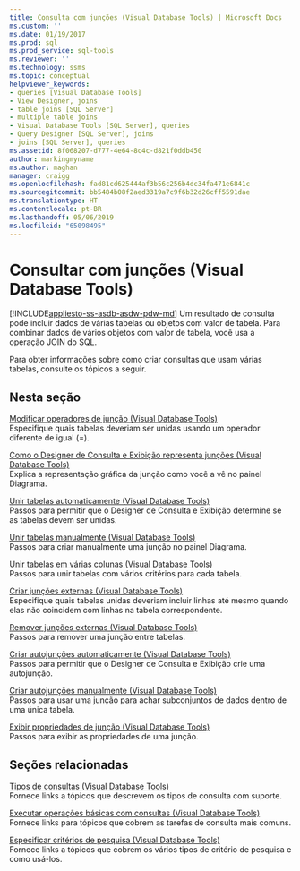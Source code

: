 ```yaml
---
title: Consulta com junções (Visual Database Tools) | Microsoft Docs
ms.custom: ''
ms.date: 01/19/2017
ms.prod: sql
ms.prod_service: sql-tools
ms.reviewer: ''
ms.technology: ssms
ms.topic: conceptual
helpviewer_keywords:
- queries [Visual Database Tools]
- View Designer, joins
- table joins [SQL Server]
- multiple table joins
- Visual Database Tools [SQL Server], queries
- Query Designer [SQL Server], joins
- joins [SQL Server], queries
ms.assetid: 8f068207-d777-4e64-8c4c-d821f0ddb450
author: markingmyname
ms.author: maghan
manager: craigg
ms.openlocfilehash: fad81cd625444af3b56c256b4dc34fa471e6841c
ms.sourcegitcommit: bb5484b08f2aed3319a7c9f6b32d26cff5591dae
ms.translationtype: HT
ms.contentlocale: pt-BR
ms.lasthandoff: 05/06/2019
ms.locfileid: "65098495"
---
```

# <a name="query-with-joins-visual-database-tools"></a>Consultar com junções (Visual Database Tools)
[!INCLUDE[appliesto-ss-asdb-asdw-pdw-md](../../includes/appliesto-ss-asdb-asdw-pdw-md.md)]
Um resultado de consulta pode incluir dados de várias tabelas ou objetos com valor de tabela. Para combinar dados de vários objetos com valor de tabela, você usa a operação JOIN do SQL.  
  
Para obter informações sobre como criar consultas que usam várias tabelas, consulte os tópicos a seguir.  
  
## <a name="in-this-section"></a>Nesta seção  
[Modificar operadores de junção &#40;Visual Database Tools&#41;](../../ssms/visual-db-tools/modify-join-operators-visual-database-tools.md)  
Especifique quais tabelas deveriam ser unidas usando um operador diferente de igual (=).  
  
[Como o Designer de Consulta e Exibição representa junções &#40;Visual Database Tools&#41;](../../ssms/visual-db-tools/how-the-query-and-view-designer-represents-joins-visual-database-tools.md)  
Explica a representação gráfica da junção como você a vê no painel Diagrama.  
  
[Unir tabelas automaticamente &#40;Visual Database Tools&#41;](../../ssms/visual-db-tools/join-tables-automatically-visual-database-tools.md)  
Passos para permitir que o Designer de Consulta e Exibição determine se as tabelas devem ser unidas.  
  
[Unir tabelas manualmente &#40;Visual Database Tools&#41;](../../ssms/visual-db-tools/join-tables-manually-visual-database-tools.md)  
Passos para criar manualmente uma junção no painel Diagrama.  
  
[Unir tabelas em várias colunas &#40;Visual Database Tools&#41;](../../ssms/visual-db-tools/join-tables-on-multiple-columns-visual-database-tools.md)  
Passos para unir tabelas com vários critérios para cada tabela.  
  
[Criar junções externas &#40;Visual Database Tools&#41;](../../ssms/visual-db-tools/create-outer-joins-visual-database-tools.md)  
Especifique quais tabelas unidas deveriam incluir linhas até mesmo quando elas não coincidem com linhas na tabela correspondente.  
  
[Remover junções externas &#40;Visual Database Tools&#41;](../../ssms/visual-db-tools/remove-joins-visual-database-tools.md)  
Passos para remover uma junção entre tabelas.  
  
[Criar autojunções automaticamente &#40;Visual Database Tools&#41;](../../ssms/visual-db-tools/create-self-joins-automatically-visual-database-tools.md)  
Passos para permitir que o Designer de Consulta e Exibição crie uma autojunção.  
  
[Criar autojunções manualmente &#40;Visual Database Tools&#41;](../../ssms/visual-db-tools/create-self-joins-manually-visual-database-tools.md)  
Passos para usar uma junção para achar subconjuntos de dados dentro de uma única tabela.  
  
[Exibir propriedades de junção &#40;Visual Database Tools&#41;](../../ssms/visual-db-tools/view-join-properties-visual-database-tools.md)  
Passos para exibir as propriedades de uma junção.  
  
## <a name="related-sections"></a>Seções relacionadas  
[Tipos de consultas &#40;Visual Database Tools&#41;](../../ssms/visual-db-tools/types-of-queries-visual-database-tools.md)  
Fornece links a tópicos que descrevem os tipos de consulta com suporte.  
  
[Executar operações básicas com consultas &#40;Visual Database Tools&#41;](../../ssms/visual-db-tools/perform-basic-operations-with-queries-visual-database-tools.md)  
Fornece links para tópicos que cobrem as tarefas de consulta mais comuns.  
  
[Especificar critérios de pesquisa &#40;Visual Database Tools&#41;](../../ssms/visual-db-tools/specify-search-criteria-visual-database-tools.md)  
Fornece links a tópicos que cobrem os vários tipos de critério de pesquisa e como usá-los.  
  
